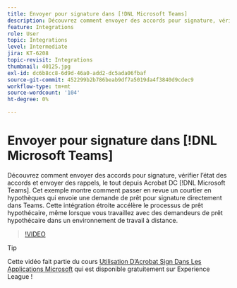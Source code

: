 ```yaml
---
title: Envoyer pour signature dans [!DNL Microsoft Teams]
description: Découvrez comment envoyer des accords pour signature, vérifier l’état des accords et envoyer des rappels, le tout depuis Acrobat DC [!DNL Microsoft Teams]
feature: Integrations
role: User
topic: Integrations
level: Intermediate
jira: KT-6208
topic-revisit: Integrations
thumbnail: 40125.jpg
exl-id: dc6b8cc8-6d9d-46a0-add2-dc5ada06fbaf
source-git-commit: 452299b2b786beab9df7a5019da4f3840d9cdec9
workflow-type: tm+mt
source-wordcount: '104'
ht-degree: 0%

---
```


# Envoyer pour signature dans [!DNL Microsoft Teams]

Découvrez comment envoyer des accords pour signature, vérifier l’état des accords et envoyer des rappels, le tout depuis Acrobat DC [!DNL Microsoft Teams]. Cet exemple montre comment passer en revue un courtier en hypothèques qui envoie une demande de prêt pour signature directement dans Teams. Cette intégration étroite accélère le processus de prêt hypothécaire, même lorsque vous travaillez avec des demandeurs de prêt hypothécaire dans un environnement de travail à distance.

>[!VIDEO](https://video.tv.adobe.com/v/346545?quality=12&learn=on&hidetitle=true)

>[!TIP]
>
>Cette vidéo fait partie du cours [Utilisation D’Acrobat Sign Dans Les Applications Microsoft](https://experienceleague.adobe.com/?recommended=Sign-U-1-2020.2) qui est disponible gratuitement sur Experience League !
